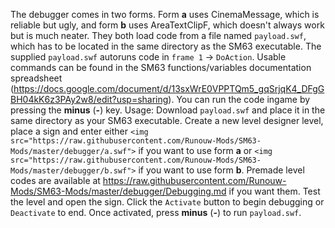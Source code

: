 The debugger comes in two forms. Form **a** uses CinemaMessage, which is reliable but ugly, and form **b** uses AreaTextClipF, which doesn't always work but is much neater.
They both load code from a file named `payload.swf`, which has to be located in the same directory as the SM63 executable.
The supplied `payload.swf` autoruns code in `frame 1` -> `DoAction`.
Usable commands can be found in the SM63 functions/variables documentation spreadsheet (https://docs.google.com/document/d/13sxWrE0VPPTQm5_gqSrjqK4_DFgGBH04kK6z3PAy2w8/edit?usp=sharing).
You can run the code ingame by pressing the **minus** (**-**) key.
Usage: Download `payload.swf` and place it in the same directory as your SM63 executable. Create a new level designer level, place a sign and enter either `<img src="https://raw.githubusercontent.com/Runouw-Mods/SM63-Mods/master/debugger/a.swf">` if you want to use form **a** or `<img src="https://raw.githubusercontent.com/Runouw-Mods/SM63-Mods/master/debugger/b.swf">` if you want to use form **b**. Premade level codes are available at https://raw.githubusercontent.com/Runouw-Mods/SM63-Mods/master/debugger/Debugging.md if you want them.
Test the level and open the sign. Click the `Activate` button to begin debugging or `Deactivate` to end.
Once activated, press **minus** (**-**) to run `payload.swf`.
